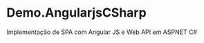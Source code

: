 Demo.AngularjsCSharp
====================

Implementação de SPA com Angular JS e Web API em ASPNET C#
